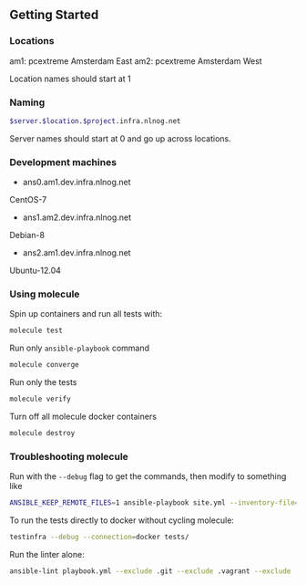 
## Getting Started


### Locations

am1: pcextreme Amsterdam East
am2: pcextreme Amsterdam West

Location names should start at 1


### Naming

```sh
$server.$location.$project.infra.nlnog.net
```

Server names should start at 0 and go up across locations.


### Development machines

- ans0.am1.dev.infra.nlnog.net

CentOS-7

- ans1.am2.dev.infra.nlnog.net

Debian-8

- ans2.am1.dev.infra.nlnog.net

Ubuntu-12.04


### Using molecule

Spin up containers and run all tests with:

```sh
molecule test
```

Run only `ansible-playbook` command

```sh
molecule converge
```

Run only the tests

```sh
molecule verify
```

Turn off all molecule docker containers

```sh
molecule destroy
```


### Troubleshooting molecule


Run with the `--debug` flag to get the commands, then modify to something like

```sh
ANSIBLE_KEEP_REMOTE_FILES=1 ansible-playbook site.yml --inventory-file=.molecule/ansible_inventory --sudo --vault-password-file=/dev/null --connection=docker --user=root --timeout=30 --diff -vvvv --limit=infra-ubuntu-12.04
```

To run the tests directly to docker without cycling molecule:

```sh
testinfra --debug --connection=docker tests/
```

Run the linter alone:

```sh
ansible-lint playbook.yml --exclude .git --exclude .vagrant --exclude .molecule
```
